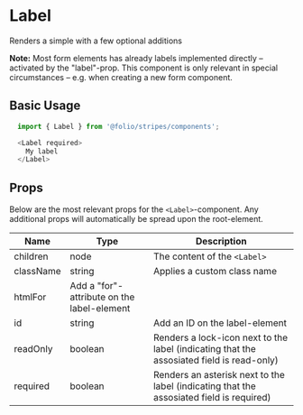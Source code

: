 # Label
Renders a simple <label> with a few optional additions

**Note:** Most form elements has already labels implemented directly – activated by the "label"-prop. This component is only relevant in special circumstances – e.g. when creating a new form component.

## Basic Usage
```js
  import { Label } from '@folio/stripes/components';

  <Label required>
    My label
  </Label>
```

## Props
Below are the most relevant props for the `<Label>`-component. Any additional props will automatically be spread upon the root-element.

Name | Type | Description
--- | --- | ---
children | node | The content of the `<Label>`
className | string | Applies a custom class name
htmlFor | Add a "for"-attribute on the label-element
id | string | Add an ID on the label-element
readOnly | boolean | Renders a lock-icon next to the label (indicating that the assosiated field is read-only)
required | boolean | Renders an asterisk next to the label (indicating that the assosiated field is required)

